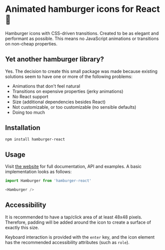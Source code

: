 # Animated hamburger icons for React 🍔
Hamburger icons with CSS-driven transitions. Created to be as elegant and performant as possible. This means no JavaScript animations or transitions on non-cheap properties.

## Yet another hamburger library?
Yes. The decision to create this small package was made because existing solutions seem to have one or more of the following problems:

- Animations that don't feel natural
- Transitions on expensive properties (jerky animations)
- No React support
- Size (additional dependencies besides React)
- Not customizable, or too customizable (no sensible defaults)
- Doing too much

## Installation
```sh
npm install hamburger-react
```

## Usage
Visit [the website](https://hamburger-react.netlify.com) for full documentation, API and examples. A basic implementation looks as follows:

```js
import Hamburger from 'hamburger-react'

<Hamburger />
```

## Accessibility
It is recommended to have a tap/click area of at least 48x48 pixels. Therefore, padding will be added around the icon to create a surface of exactly this size.

Keyboard interaction is provided with the `enter` key, and the icon element has the recommended accessibility attributes (such as `role`).
